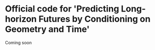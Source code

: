 # Official code for 'Predicting Long-horizon Futures by Conditioning on Geometry and Time'

Coming soon
